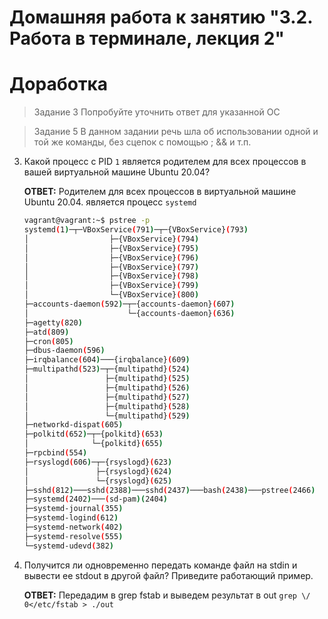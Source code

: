 # Домашняя работа к занятию "3.2. Работа в терминале, лекция 2"  
# Доработка
>Задание 3
Попробуйте уточнить ответ для указанной ОС

>Задание 5
В данном задании речь шла об использовании одной и той же команды, без сцепок с помощью ; && и т.п.

3. Какой процесс с PID `1` является родителем для всех процессов в вашей виртуальной машине Ubuntu 20.04?  

    __ОТВЕТ:__ Родителем для всех процессов в виртуальной машине Ubuntu 20.04. является процесс `systemd`
    ```bash
    vagrant@vagrant:~$ pstree -p
    systemd(1)─┬─VBoxService(791)─┬─{VBoxService}(793)
    │                  ├─{VBoxService}(794)
    │                  ├─{VBoxService}(795)
    │                  ├─{VBoxService}(796)
    │                  ├─{VBoxService}(797)
    │                  ├─{VBoxService}(798)
    │                  ├─{VBoxService}(799)
    │                  └─{VBoxService}(800)
    ├─accounts-daemon(592)─┬─{accounts-daemon}(607)
    │                      └─{accounts-daemon}(636)
    ├─agetty(820)
    ├─atd(809)
    ├─cron(805)
    ├─dbus-daemon(596)
    ├─irqbalance(604)───{irqbalance}(609)
    ├─multipathd(523)─┬─{multipathd}(524)
    │                 ├─{multipathd}(525)
    │                 ├─{multipathd}(526)
    │                 ├─{multipathd}(527)
    │                 ├─{multipathd}(528)
    │                 └─{multipathd}(529)
    ├─networkd-dispat(605)
    ├─polkitd(652)─┬─{polkitd}(653)
    │              └─{polkitd}(655)
    ├─rpcbind(554)
    ├─rsyslogd(606)─┬─{rsyslogd}(623)
    │               ├─{rsyslogd}(624)
    │               └─{rsyslogd}(625)
    ├─sshd(812)───sshd(2388)───sshd(2437)───bash(2438)───pstree(2466)
    ├─systemd(2402)───(sd-pam)(2404)
    ├─systemd-journal(355)
    ├─systemd-logind(612)
    ├─systemd-network(402)
    ├─systemd-resolve(555)
    └─systemd-udevd(382)
    ```


5. Получится ли одновременно передать команде файл на stdin и вывести ее stdout в другой файл? Приведите работающий пример.  

    __ОТВЕТ:__ Передадим в grep fstab и выведем результат в out `grep \/ 0</etc/fstab > ./out`
